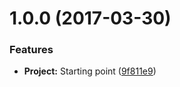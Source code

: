 <a name="1.0.0"></a>
# 1.0.0 (2017-03-30)


### Features

* **Project:** Starting point ([9f811e9](https://github.com/martinmethod/my-jquery-plugins-assets/commit/9f811e9))



